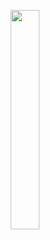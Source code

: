 
<p align="center">
  <img width="30% "src="https://github.com/wjdehrbs/signInActivity/assets/139088122/2f0033d1-162d-4a3c-971a-6d3afdcf1e24">
</p>
